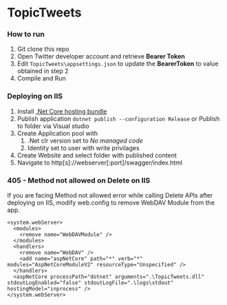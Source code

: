 # TopicTweets

### How to run
1. Git clone this repo
2. Open Twitter developer account and retrieve **Bearer Token**
3. Edit ```TopicTweets\appsettings.json``` to update the **BearerToken** to value obtained in step 2
4. Compile and Run

### Deploying on IIS
1. Install [.Net Core hosting bundle](https://docs.microsoft.com/en-us/aspnet/core/tutorials/publish-to-iis?view=aspnetcore-5.0&tabs=visual-studio)
2. Publish application ```dotnet publish --configuration Release``` or Publish to folder via Visual studio
3. Create Application pool with
    1. .Net clr version set to *No managed code*
    2. Identity set to user with write privilages
4. Create Website and select folder with published content
5. Navigate to http[s]://webserver[:port]/swagger/index.html

### 405 - Method not allowed on Delete on IIS
If you are facing Method not allowed error while calling Delete APIs after deploying on IIS, modify web.config to remove WebDAV Module from the app.
```
<system.webServer>
  <modules>
    <remove name="WebDAVModule" />
  </modules>
  <handlers>
    <remove name="WebDAV" /> 
    <add name="aspNetCore" path="*" verb="*" modules="AspNetCoreModuleV2" resourceType="Unspecified" />
  </handlers>
  <aspNetCore processPath="dotnet" arguments=".\TopicTweets.dll" stdoutLogEnabled="false" stdoutLogFile=".\logs\stdout" hostingModel="inprocess" />
</system.webServer>
```

